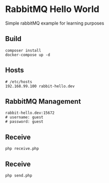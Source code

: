 RabbitMQ Hello World
======================
Simple rabbitMQ example for learning purposes

Build
----------
```
composer install
docker-compose up -d
```

Hosts
----------
```
# /etc/hosts
192.168.99.100 rabbit-hello.dev
```

RabbitMQ Management
----------
```
rabbit-hello.dev:15672
# username: guest
# password: guest

```

Receive
----------
```
php receive.php
```

Receive
----------
```
php send.php
```